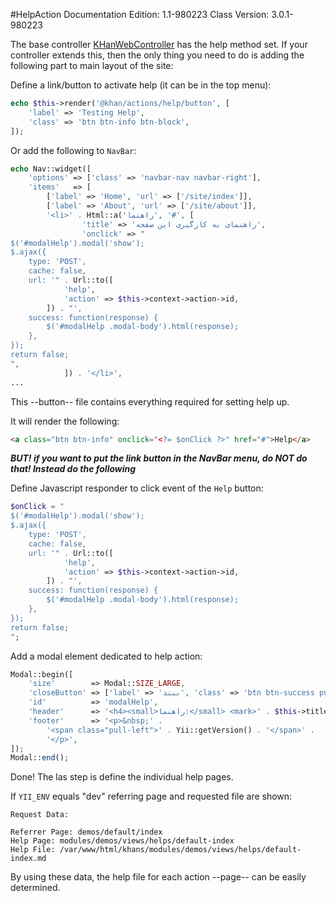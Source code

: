 #HelpAction
Documentation Edition: 1.1-980223
Class Version: 3.0.1-980223

The base controller [KHanWebController](controllers-khan-web.md) has the help method set. 
If your controller extends this, then the only thing you need to do is adding the following part to main layout of the site:

Define a link/button to activate help (it can be in the top menu):

```php
echo $this->render('@khan/actions/help/button', [
    'label' => 'Testing Help', 
    'class' => 'btn btn-info btn-block',
]);
```
Or add the following to `NavBar`:

```php
echo Nav::widget([
    'options' => ['class' => 'navbar-nav navbar-right'],
    'items'   => [
        ['label' => 'Home', 'url' => ['/site/index']],
        ['label' => 'About', 'url' => ['/site/about']],
        '<li>' . Html::a('راهنما', '#', [
                'title' => 'راهنمای به کارگیری این صفحه',
                'onclick' => "
$('#modalHelp').modal('show');
$.ajax({
    type: 'POST',
    cache: false,
    url: '" . Url::to([
            'help',
            'action' => $this->context->action->id,
        ]) . "',
    success: function(response) {
        $('#modalHelp .modal-body').html(response);
    },
});
return false;
",
            ]) . '</li>',
...
```

This --button-- file contains everything required for setting help up.

It will render the following:
```html
<a class="btn btn-info" onclick="<?= $onClick ?>" href="#">Help</a>
```
**_BUT! if you want to put the link button in the NavBar menu, do NOT do that!
Instead do the following_**

Define Javascript responder to click event of the `Help` button:
```php
$onClick = "
$('#modalHelp').modal('show');
$.ajax({
    type: 'POST',
    cache: false,
    url: '" . Url::to([
            'help',
            'action' => $this->context->action->id,
        ]) . "',
    success: function(response) {
        $('#modalHelp .modal-body').html(response);
    },
});
return false;
";
```

Add a modal element dedicated to help action:
```php
Modal::begin([
    'size'        => Modal::SIZE_LARGE,
    'closeButton' => ['label' => 'ببند', 'class' => 'btn btn-success pull-left'],
    'id'          => 'modalHelp',
    'header'      => '<h4><small>راهنما:</small> <mark>' . $this->title . '</mark></h4>',
    'footer'      => '<p>&nbsp;' .
        '<span class="pull-left">' . Yii::getVersion() . '</span>' .
        '</p>',
]);
Modal::end();
```
Done! The las step is define the individual help pages.


If `YII_ENV` equals "dev" referring page and requested file are shown:
```text
Request Data:

Referrer Page: demos/default/index
Help Page: modules/demos/views/helps/default-index
Help File: /var/www/html/khans/modules/demos/views/helps/default-index.md
```

By using these data, the help file for each action --page-- can be easily determined.
